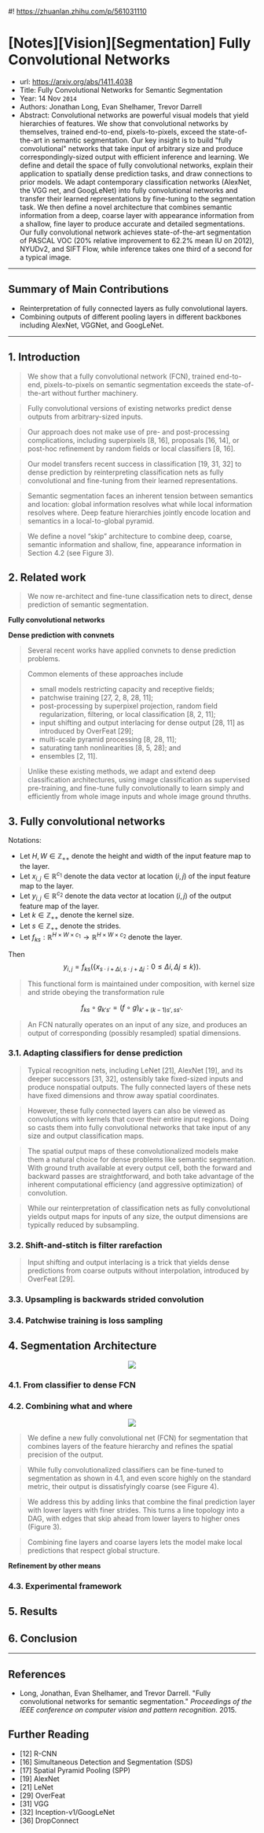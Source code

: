 #! https://zhuanlan.zhihu.com/p/561031110
# [Notes][Vision][Segmentation] Fully Convolutional Networks

* url: https://arxiv.org/abs/1411.4038
* Title: Fully Convolutional Networks for Semantic Segmentation
* Year: 14 Nov `2014`
* Authors: Jonathan Long, Evan Shelhamer, Trevor Darrell
* Abstract: Convolutional networks are powerful visual models that yield hierarchies of features. We show that convolutional networks by themselves, trained end-to-end, pixels-to-pixels, exceed the state-of-the-art in semantic segmentation. Our key insight is to build "fully convolutional" networks that take input of arbitrary size and produce correspondingly-sized output with efficient inference and learning. We define and detail the space of fully convolutional networks, explain their application to spatially dense prediction tasks, and draw connections to prior models. We adapt contemporary classification networks (AlexNet, the VGG net, and GoogLeNet) into fully convolutional networks and transfer their learned representations by fine-tuning to the segmentation task. We then define a novel architecture that combines semantic information from a deep, coarse layer with appearance information from a shallow, fine layer to produce accurate and detailed segmentations. Our fully convolutional network achieves state-of-the-art segmentation of PASCAL VOC (20% relative improvement to 62.2% mean IU on 2012), NYUDv2, and SIFT Flow, while inference takes one third of a second for a typical image.

----------------------------------------------------------------------------------------------------

## Summary of Main Contributions

* Reinterpretation of fully connected layers as fully convolutional layers.
* Combining outputs of different pooling layers in different backbones including AlexNet, VGGNet, and GoogLeNet.

----------------------------------------------------------------------------------------------------

## 1. Introduction

> We show that a fully convolutional network (FCN), trained end-to-end, pixels-to-pixels on semantic segmentation exceeds the state-of-the-art without further machinery.

> Fully convolutional versions of existing networks predict dense outputs from arbitrary-sized inputs.

> Our approach does not make use of pre- and post-processing complications, including superpixels [8, 16], proposals [16, 14], or post-hoc refinement by random fields or local classifiers [8, 16].

> Our model transfers recent success in classification [19, 31, 32] to dense prediction by reinterpreting classification nets as fully convolutional and fine-tuning from their learned representations.

> Semantic segmentation faces an inherent tension between semantics and location: global information resolves what while local information resolves where. Deep feature hierarchies jointly encode location and semantics in a local-to-global pyramid.

> We define a novel “skip” architecture to combine deep, coarse, semantic information and shallow, fine, appearance information in Section 4.2 (see Figure 3).

## 2. Related work

> We now re-architect and fine-tune classification nets to direct, dense prediction of semantic segmentation.

**Fully convolutional networks**

**Dense prediction with convnets**

> Several recent works have applied convnets to dense prediction problems.

> Common elements of these approaches include
> * small models restricting capacity and receptive fields;
> * patchwise training [27, 2, 8, 28, 11];
> * post-processing by superpixel projection, random field regularization, filtering, or local classification [8, 2, 11];
> * input shifting and output interlacing for dense output [28, 11] as introduced by OverFeat [29];
> * multi-scale pyramid processing [8, 28, 11];
> * saturating tanh nonlinearities [8, 5, 28]; and
> * ensembles [2, 11].

> Unlike these existing methods, we adapt and extend deep classification architectures, using image classification as supervised pre-training, and fine-tune fully convolutionally to learn simply and efficiently from whole image inputs and whole image ground thruths.

## 3. Fully convolutional networks

Notations:
* Let $H, W \in \mathbb{Z}_{++}$ denote the height and width of the input feature map to the layer.
* Let $x_{i,j} \in \mathbb{R}^{c_{1}}$ denote the data vector at location $(i, j)$ of the input feature map to the layer.
* Let $y_{i,j} \in \mathbb{R}^{c_{2}}$ denote the data vector at location $(i, j)$ of the output feature map of the layer.
* Let $k \in \mathbb{Z}_{++}$ denote the kernel size.
* Let $s \in \mathbb{Z}_{++}$ denote the strides.
* Let $f_{ks}: \mathbb{R}^{H \times W \times c_{1}} \to \mathbb{R}^{H \times W \times c_{2}}$ denote the layer.

Then
$$y_{i,j} = f_{ks}(\{x_{s \cdot i+\Delta{i}, s \cdot j + \Delta{j}}: 0 \leq \Delta{i}, \Delta{j} \leq k\}).$$

> This functional form is maintained under composition, with kernel size and stride obeying the transformation rule

$$f_{ks} \circ g_{k's'} = (f \circ g)_{k'+(k-1)s', ss'}.$$

> An FCN naturally operates on an input of any size, and produces an output of corresponding (possibly resampled) spatial dimensions.

### 3.1. Adapting classifiers for dense prediction

> Typical recognition nets, including LeNet [21], AlexNet [19], and its deeper successors [31, 32], ostensibly take fixed-sized inputs and produce nonspatial outputs. The fully connected layers of these nets have fixed dimensions and throw away spatial coordinates.

> However, these fully connected layers can also be viewed as convolutions with kernels that cover their entire input regions. Doing so casts them into fully convolutional networks that take input of any size and output classification maps.

> The spatial output maps of these convolutionalized models make them a natural choice for dense problems like semantic segmentation. With ground truth available at every output cell, both the forward and backward passes are straightforward, and both take advantage of the inherent computational efficiency (and aggressive optimization) of convolution.

> While our reinterpretation of classification nets as fully convolutional yields output maps for inputs of any size, the output dimensions are typically reduced by subsampling.

### 3.2. Shift-and-stitch is filter rarefaction

> Input shifting and output interlacing is a trick that yields dense predictions from coarse outputs without interpolation, introduced by OverFeat [29].

### 3.3. Upsampling is backwards strided convolution

### 3.4. Patchwise training is loss sampling

## 4. Segmentation Architecture

<p align="center">
    <img src="FCN_figure_1.png">
</p>

### 4.1. From classifier to dense FCN

### 4.2. Combining what and where

<p align="center">
    <img src="FCN_figure_3.png">
</p>

> We define a new fully convolutional net (FCN) for segmentation that combines layers of the feature hierarchy and refines the spatial precision of the output.

> While fully convolutionalized classifiers can be fine-tuned to segmentation as shown in 4.1, and even score highly on the standard metric, their output is dissatisfyingly coarse (see Figure 4).

> We address this by adding links that combine the final prediction layer with lower layers with finer strides. This turns a line topology into a DAG, with edges that skip ahead from lower layers to higher ones (Figure 3).

> Combining fine layers and coarse layers lets the model make local predictions that respect global structure.

**Refinement by other means**

### 4.3. Experimental framework

## 5. Results

## 6. Conclusion

----------------------------------------------------------------------------------------------------

## References

* Long, Jonathan, Evan Shelhamer, and Trevor Darrell. "Fully convolutional networks for semantic segmentation." *Proceedings of the IEEE conference on computer vision and pattern recognition*. 2015.

## Further Reading

* [12] R-CNN
* [16] Simultaneous Detection and Segmentation (SDS)
* [17] Spatial Pyramid Pooling (SPP)
* [19] AlexNet
* [21] LeNet
* [29] OverFeat
* [31] VGG
* [32] Inception-v1/GoogLeNet
* [36] DropConnect
